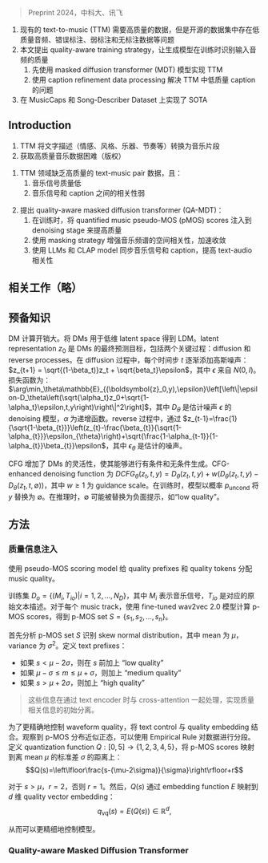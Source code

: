 > Preprint 2024，中科大、讯飞
<!-- 翻译 & 理解 -->
<!-- In recent years, diffusion-based text-to-music (TTM) generation has gained prominence, offering an innovative approach to synthesizing musical content from textual descriptions. Achieving high accuracy and diversity in this generation process requires extensive, high-quality data, including
both high-fidelity audio waveforms and detailed text descriptions, which often constitute only a small portion of available
datasets. In open-source datasets, issues such as low-quality
music waveforms, mislabeling, weak labeling, and unlabeled
data significantly hinder the development of music generation models. To address these challenges, we propose a novel
paradigm for high-quality music generation that incorporates
a quality-aware training strategy, enabling generative models to discern the quality of input music waveforms during
training. Leveraging the unique properties of musical signals,
we first adapted and implemented a masked diffusion transformer (MDT) model for the TTM task, demonstrating its
distinct capacity for quality control and enhanced musicality. Additionally, we address the issue of low-quality captions
in TTM with a caption refinement data processing approach.
Experiments demonstrate our state-of-the-art (SOTA) performance on MusicCaps and the Song-Describer Dataset. Our
demo page can be accessed at https://qa-mdt.github.io/. -->
1. 现有的 text-to-music (TTM) 需要高质量的数据，但是开源的数据集中存在低质量音频、错误标注、弱标注和无标注数据等问题
2. 本文提出 quality-aware training strategy，让生成模型在训练时识别输入音频的质量
    1. 先使用 masked diffusion transformer (MDT) 模型实现 TTM
    2. 使用 caption refinement data processing 解决 TTM 中低质量 caption 的问题
3. 在 MusicCaps 和 Song-Describer Dataset 上实现了 SOTA 

## Introduction
<!-- Text-to-music (TTM) generation aims to transform textual
descriptions of emotions, style, instruments, rhythm, and
other aspects into corresponding music segments, providing new expressive forms and innovative tools for multimedia creation. According to scaling law principles (Peebles
and Xie 2023; Li et al. 2024a), effective generative models require a large volume of training data. However, unlike image generation tasks (Chen et al. 2024a; Rombach
et al. 2021), acquiring high-quality music data often presents
greater challenges, primarily due to copyright issues and the
need for professional hardware to capture high-quality music. These factors make building a high-performance TTM
model particularly difficult. -->
1. TTM 将文字描述（情感、风格、乐器、节奏等）转换为音乐片段
2. 获取高质量音乐数据困难（版权）
<!-- In the TTM field, high-quality paired data of text and
music signals is scarce. This prevalent issue of low-quality
data, highlighted in Figure 1, manifests in two primary challenges. Firstly, most available music signals often suffer from distortion due to noise, low recording quality, or outdated recordings, resulting in diminished generated quality,
as measured by pseudo-MOS scores from quality assessment models (Ragano, Benetos, and Hines 2023). Secondly,
there is a weak correlation between music signals and captions, characterized by missing, weak, or incorrect captions,
leading to low text-audio similarity, which can be indicated
by CLAP scores (Wu* et al. 2023). These challenges significantly hinder the training of high-performance music generation models, resulting in poor rhythm, noise, and inconsistencies with textual control conditions in the generated
audio. Therefore, effectively training on large-scale datasets
with label mismatches, missing labels, or low-quality waveforms has become an urgent issue to address. -->
1. TTM 领域缺乏高质量的 text-music pair 数据，且：
    1. 音乐信号质量低
    2. 音乐信号和 caption 之间的相关性弱
<!-- In this study, we introduce a novel quality-aware masked
diffusion transformer (QA-MDT) to enhance music generation. This model effectively leverages extensive, opensource music databases, often containing data of varying
quality, to produce high-quality and diverse music. During training, we inject quantified music pseudo-MOS (pMOS) scores into the denoising stage at multiple granular ities to foster quality awareness, with coarse-level quality
information seamlessly integrated into the text encoder and
fine-level details embedded into the transformer-based diffusion architecture. A masking strategy is also employed to
enhance the spatial correlation of the music spectrum and
further accelerate convergence. This innovative approach
guides the model during the generation phase to produce
high-quality music by leveraging information associated
with elevated p-MOS scores. Additionally, we utilize large
language models (LLMs) and CLAP model to synchronize
music signals with captions, thereby enhancing text-audio
correlation in extensive music datasets. Our ablation studies
on public datasets confirm the effectiveness of our methodology, with the final model surpassing previous works in
both objective and subjective measures. The main contributions of this study are as follows: -->
2. 提出 quality-aware masked diffusion transformer (QA-MDT)：
    1. 在训练时，将 quantified music pseudo-MOS (pMOS) scores 注入到 denoising stage 来提高质量
    2. 使用 masking strategy 增强音乐频谱的空间相关性，加速收敛
    3. 使用 LLMs 和 CLAP model 同步音乐信号和 caption，提高 text-audio 相关性

## 相关工作（略）

## 预备知识
<!-- Latent diffusion model. Direct application of DMs to
cope with distributions of raw signals incurs significant
computational overhead (Ho, Jain, and Abbeel 2020;
Song, Meng, and Ermon 2020). Conversely, studies (Liu
et al. 2023c,b) apply them in a latent space with fewer
dimensions. The latent representation z0 is the ultimate
prediction target for DMs, which involve two key pro-
cesses: diffusion and reverse processes. In the diffusion
process, Gaussian noise is incrementally added to the
original representation at each time step t, described by √√
zt+1 = 1−βtzt + βtε, where ε is drawn from a standard normal distribution N (0, I ), and βt is gradu- ally adapted based on a preset schedule to progressively  -->
DM 计算开销大。将 DMs 用于低维 latent space 得到 LDM。latent representation $z_0$ 是 DMs 的最终预测目标，包括两个关键过程：diffusion 和 reverse processes。在 diffusion 过程中，每个时间步 $t$ 逐渐添加高斯噪声：$z_{t+1} = \sqrt{(1-\beta_t)}z_t + \sqrt{beta_t}\epsilon$，其中 $\epsilon$ 来自 $N(0, I)$。损失函数为：$\arg\min_\theta\mathbb{E}_{(\boldsymbol{z}_0,y),\epsilon}\left[\left\|\epsilon-D_\theta\left(\sqrt{\alpha_t}z_0+\sqrt{1-\alpha_t}\epsilon,t,y\right)\right\|^2\right]$，其中 $D_\theta$ 是估计噪声 $\epsilon$ 的 denoising 模型，$\alpha$ 为递增函数。reverse 过程中，通过 $z_{t-1}=\frac{1}{\sqrt{1-\beta_{t}}}\left(z_{t}-\frac{\beta_{t}}{\sqrt{1-\alpha_{t}}}\epsilon_{\theta}\right)+\sqrt{\frac{1-\alpha_{t-1}}{1-\alpha_{t}}\beta_{t}}\epsilon$，其中 $\epsilon_{\theta}$ 是估计的噪声。

<!-- 
Classifier-free guidance. Classifier-free guidance (CFG),
introduced by (Ho, Jain, and Abbeel 2020), increases the
versatility of DMs by enabling both conditional and unconditional generation. Typically, a diffusion model generates content based on specific control signals y within its
denoising function Dθ(zt, t, y). CFG enhances this mechanism by incorporating an unconditional mode Dθ(zt, t, ∅),
where ∅ symbolizes the absence of specific control signals. The CFG-enhanced denoising function is then expressed as DCFG
θ
(zt, t, y) = Dθ(zt, t, y) + w(Dθ(zt, t, y) −
Dθ(zt, t, ∅)), where w ≥ 1 denotes the guidance scale. During training, the model substitutes y with ∅ at a constant
probability puncond. In inference, ∅ might be replaced by a
negative prompt like “low quality” to prevent the model
from producing such attributes (Liu et al. 2023b) -->
CFG 增加了 DMs 的灵活性，使其能够进行有条件和无条件生成。CFG-enhanced denoising function 为 $DCFG_{\theta}(z_t, t, y) = D_{\theta}(z_t, t, y) + w(D_{\theta}(z_t, t, y) - D_{\theta}(z_t, t, \emptyset))$，其中 $w \geq 1$ 为 guidance scale。在训练时，模型以概率 $p_{\text{uncond}}$ 将 $y$ 替换为 $\emptyset$。在推理时，$\emptyset$ 可能被替换为负面提示，如“low quality”。

## 方法
<!-- Quality Information Injectio -->
### 质量信息注入
<!-- At the heart of our work lies the implementation of a pseudo- MOS scoring model (Ragano, Benetos, and Hines 2023) to meticulously assign music quality to quality prefixes and quality tokens. -->
使用 pseudo-MOS scoring model 给 quality prefixes 和 quality tokens 分配 music quality。
<!-- We define our training set as Do = {(Mi,Tio) | i = 1, 2, . . . , ND }, where each Mi represents a music signal and Tio is the corresponding original textual description. To optimize model learning from datasets with diverse au- dio quality and minimize the impact of low-quality audio, we initially assign p-MOS scores to each music track us- ing a model fine-tuned with wav2vec 2.0 (Baevski et al. 2020) on a dataset of vinyl recordings for audio quality as- sessment, and achieve the corresponding p-MOS set S = {s1 , s2 , . . . , sn }. These scores facilitate dual-perspective quality control for enhanced granularity and precision. -->
训练集 $D_o = \{(M_i, T_{io}) | i = 1, 2, \ldots, N_D\}$，其中 $M_i$ 表示音乐信号，$T_{io}$ 是对应的原始文本描述。对于每个 music track，使用 fine-tuned wav2vec 2.0 模型计算 p-MOS scores，得到 p-MOS set $S = \{s_1, s_2, \ldots, s_n\}$。

<!-- First, We analyze this p-MOS set S to identify a nega- tive skew normal distribution with mean μ and variance σ2. We define text prefixes based on s as follows: prepend “low quality” if s < μ−2σ, “medium quality” if μ−σ ≤ m ≤ μ+σ,and“highquality”ifs > μ+2σ.Thisin- formation is prepended before processing through the text encoder with cross-attention, enabling the initial separation of quality-related information. -->
首先分析 p-MOS set $S$ 识别 skew normal distribution，其中 mean 为 $\mu$，variance 为 $\sigma^2$。定义 text prefixes：
+ 如果 $s < \mu - 2\sigma$，则在 $s$ 前加上 “low quality”
+ 如果 $\mu - \sigma \leq m \leq \mu + \sigma$，则加上 “medium quality”
+ 如果 $s > \mu + 2\sigma$，则加上 “high quality”
> 这些信息在通过 text encoder 时与 cross-attention 一起处理，实现质量相关信息的初始分离。

<!-- To achieve a more precise awareness and control of wave- form quality, we synergize the role of text control with qual- ity embedding. We observed that the distribution of p-MOS in the dataset is approximately normal, which can be shown in Figure 1, allowing us to use the Empirical Rule to segment the data accordingly. Specifically, we define the quantiza- tion function Q : [0,5] → {1,2,3,4,5} to map the p-MOS scores to discrete levels based on the distance from the mean μ in terms of standard deviation σ: -->
为了更精确地控制 waveform quality，将 text control 与 quality embedding 结合。观察到 p-MOS 分布近似正态，可以使用 Empirical Rule 对数据进行分段。定义 quantization function $Q : [0, 5] \to \{1, 2, 3, 4, 5\}$，将 p-MOS scores 映射到离 mean $\mu$ 的标准差 $\sigma$ 的距离上：
$$Q(s)=\left\lfloor\frac{s-(\mu-2\sigma)}{\sigma}\right\rfloor+r$$
<!-- where r = 2 for s > μ, otherwise, r = 1. Subsequently, Q(s) is mapped to a d-dimensional quality vector embed- ding using the embedding function E, such that -->
对于 $s > \mu$，$r = 2$，否则 $r = 1$。然后，$Q(s)$ 通过 embedding function $E$ 映射到 $d$ 维 quality vector embedding：
$$q_{\mathrm{vq}}(s)=E(Q(s))\in\mathbb{R}^d,$$
<!-- This process provides finer granularity of control within the following model and facilitates the ability of interpolative quality control during inference, enabling precise adjust- ments in Rd . -->
从而可以更精细地控制模型。
<!-- Quality-aware Masked Diffusion Transformer -->
### Quality-aware Masked Diffusion Transformer
